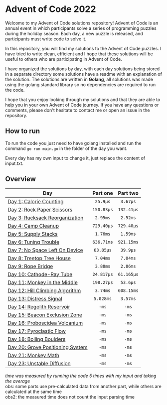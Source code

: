# Advent of Code 2022
Welcome to my Advent of Code solutions repository! Advent of Code is an annual event in which participants solve a series of programming puzzles during the holiday season. Each day, a new puzzle is released, and participants must write code to solve it.

In this repository, you will find my solutions to the Advent of Code puzzles. I have tried to write clean, efficient and I hope that these solutions will be useful to others who are participating in Advent of Code.

I have organized the solutions by day, with each day solutions being stored in a separate directory some solutions have a readme with an explanation of the solution. The solutions are written in **Golang**, all solutions was made using the golang standard library so no dependencies are required to run the code.

I hope that you enjoy looking through my solutions and that they are able to help you in your own Advent of Code journey. If you have any questions or comments, please don't hesitate to contact me or open an issue in the repository.

## How to run

To run the code you just need to have golang installed and run the command `go run main.go` in the folder of the day you want.

Every day has my own input to change it, just replace the content of input.txt.


## Overview

| Day | Part one | Part two |
|-----|:--------:|:--------:|
| [Day 1: Calorie Counting](https://adventofcode.com/2022/day/1) |`25.9µs`|`3.67µs`|
| [Day 2: Rock Paper Scissors](https://adventofcode.com/2022/day/2) |`150.83µs`|`132.41µs`|
| [Day 3: Rucksack Reorganization](https://adventofcode.com/2022/day/3) |`2.95ms`|`2.52ms`|
| [Day 4: Camp Cleanup](https://adventofcode.com/2022/day/4) |`729.40µs`|`729.40µs`|
| [Day 5: Supply Stacks](https://adventofcode.com/2022/day/5) |`1.76ms`|`1.59ms`|
| [Day 6: Tuning Trouble](https://adventofcode.com/2022/day/6) |`636.71ms`|`921.15ms`|
| [Day 7: No Space Left On Device](https://adventofcode.com/2022/day/7) |`63.85µs`|`39.9µs`|
| [Day 8: Treetop Tree House](https://adventofcode.com/2022/day/8) |`7.04ms`|`7.04ms`|
| [Day 9: Rope Bridge](https://adventofcode.com/2022/day/9) |`3.88ms`|`2.86ms`|
| [Day 10: Cathode-Ray Tube](https://adventofcode.com/2022/day/10) |`24.817µs`|`61.165µs`|
| [Day 11: Monkey in the Middle](https://adventofcode.com/2022/day/11) |`198.27µs`|`53.6µs`|
| [Day 12: Hill Climbing Algorithm](https://adventofcode.com/2022/day/12) |`3.74ms`|`608.15ms`|
| [Day 13: Distress Signal](https://adventofcode.com/2022/day/13) |`5.028ms`|`3.57ms`|
| [Day 14: Regolith Reservoir](https://adventofcode.com/2022/day/14) |`-ms`|`-ms`|
| [Day 15: Beacon Exclusion Zone](https://adventofcode.com/2022/day/15) |`-ms`|`-ms`|
| [Day 16: Proboscidea Volcanium](https://adventofcode.com/2022/day/16) |`-ms`|`-ms`|
| [Day 17: Pyroclastic Flow](https://adventofcode.com/2022/day/17) |`-ms`|`-ms`|
| [Day 18: Boiling Boulders](https://adventofcode.com/2022/day/18) |`-ms`|`-ms`|
| [Day 20: Grove Positioning System](https://adventofcode.com/2022/day/20) |`-ms`|`-ms`|
| [Day 21: Monkey Math](https://adventofcode.com/2022/day/21) |`-ms`|`-ms`|
| [Day 23: Unstable Diffusion](https://adventofcode.com/2022/day/23) |`-ms`|`-ms`|

*time was measured by running the code 5 times with my input and taking the average*<br>
obs: some parts use pre-calculated data from another part, while others are calculated at the same time<br>
obs2: the measured time does not count the input parsing time

